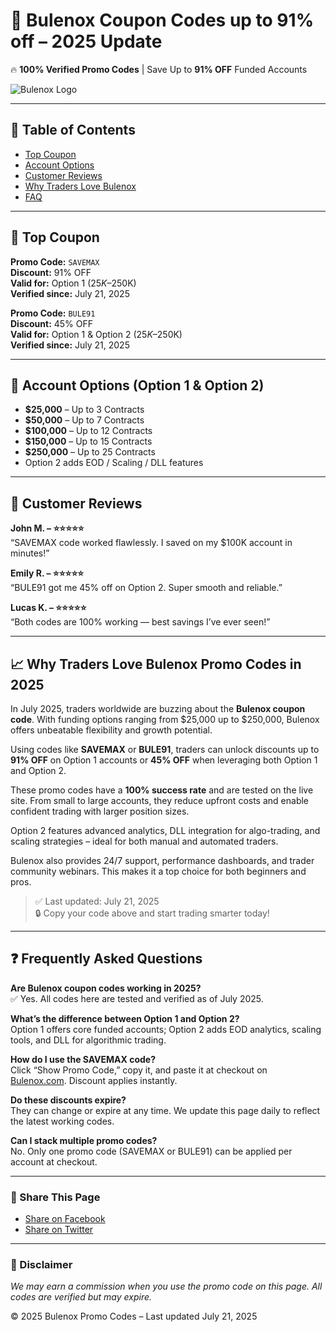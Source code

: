 # 🤑 Bulenox Coupon Codes up to 91% off – 2025 Update

🔥 **100% Verified Promo Codes** | Save Up to **91% OFF** Funded Accounts

![Bulenox Logo](https://rentabletrader.com/wp-content/uploads/2025/06/avis-bulenox.webp)

---

## 🔗 Table of Contents
- [Top Coupon](#top-coupon)
- [Account Options](#account-options)
- [Customer Reviews](#customer-reviews)
- [Why Traders Love Bulenox](#why-traders-love-bulenox)
- [FAQ](#faq)

---

## 🎯 Top Coupon

**Promo Code:** `SAVEMAX`  
**Discount:** 91% OFF  
**Valid for:** Option 1 ($25K–$250K)  
**Verified since:** July 21, 2025

**Promo Code:** `BULE91`  
**Discount:** 45% OFF  
**Valid for:** Option 1 & Option 2 ($25K–$250K)  
**Verified since:** July 21, 2025

---

## 🧾 Account Options (Option 1 & Option 2)

- **$25,000** – Up to 3 Contracts  
- **$50,000** – Up to 7 Contracts  
- **$100,000** – Up to 12 Contracts  
- **$150,000** – Up to 15 Contracts  
- **$250,000** – Up to 25 Contracts  
- Option 2 adds EOD / Scaling / DLL features

---

## 🌟 Customer Reviews

**John M. – ⭐⭐⭐⭐⭐**  
“SAVEMAX code worked flawlessly. I saved on my $100K account in minutes!”

**Emily R. – ⭐⭐⭐⭐⭐**  
“BULE91 got me 45% off on Option 2. Super smooth and reliable.”

**Lucas K. – ⭐⭐⭐⭐⭐**  
“Both codes are 100% working — best savings I’ve ever seen!”

---

## 📈 Why Traders Love Bulenox Promo Codes in 2025

In July 2025, traders worldwide are buzzing about the **Bulenox coupon code**. With funding options ranging from $25,000 up to $250,000, Bulenox offers unbeatable flexibility and growth potential.

Using codes like **SAVEMAX** or **BULE91**, traders can unlock discounts up to **91% OFF** on Option 1 accounts or **45% OFF** when leveraging both Option 1 and Option 2.

These promo codes have a **100% success rate** and are tested on the live site. From small to large accounts, they reduce upfront costs and enable confident trading with larger position sizes.

Option 2 features advanced analytics, DLL integration for algo-trading, and scaling strategies – ideal for both manual and automated traders.

Bulenox also provides 24/7 support, performance dashboards, and trader community webinars. This makes it a top choice for both beginners and pros.

> ✅ Last updated: July 21, 2025  
> 🔒 Copy your code above and start trading smarter today!

---

## ❓ Frequently Asked Questions

**Are Bulenox coupon codes working in 2025?**  
✅ Yes. All codes here are tested and verified as of July 2025.

**What’s the difference between Option 1 and Option 2?**  
Option 1 offers core funded accounts; Option 2 adds EOD analytics, scaling tools, and DLL for algorithmic trading.

**How do I use the SAVEMAX code?**  
Click “Show Promo Code,” copy it, and paste it at checkout on [Bulenox.com](https://bulenox.com). Discount applies instantly.

**Do these discounts expire?**  
They can change or expire at any time. We update this page daily to reflect the latest working codes.

**Can I stack multiple promo codes?**  
No. Only one promo code (SAVEMAX or BULE91) can be applied per account at checkout.

---

### 🔗 Share This Page

- [Share on Facebook](https://www.facebook.com/sharer/sharer.php?u=https://coupons-promo-code.github.io/bulenox-coupon-code/)
- [Share on Twitter](https://twitter.com/intent/tweet?url=https://coupons-promo-code.github.io/bulenox-coupon-code/&text=Bulenox%20Coupon%20Code)

---

### 📌 Disclaimer

*We may earn a commission when you use the promo code on this page. All codes are verified but may expire.*

© 2025 Bulenox Promo Codes – Last updated July 21, 2025
